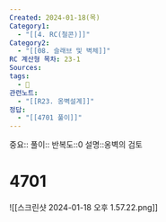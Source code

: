 ```yaml
---
Created: 2024-01-18(목)
Category1:
  - "[[4. RC(철콘)]]"
Category2:
  - "[[08. 슬래브 및 벽체]]"
RC 계산형 목차: 23-1
Sources: 
tags:
  - 🧮
관련노트:
  - "[[R23. 옹벽설계]]"
정답:
  - "[[4701 풀이]]"
---
```

중요::
풀이::
반복도::0
설명::옹벽의 검토

#  4701

![[스크린샷 2024-01-18 오후 1.57.22.png]]